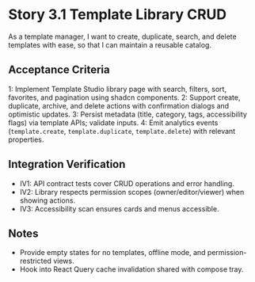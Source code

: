 # Story 3.1 Template Library CRUD

As a template manager,
I want to create, duplicate, search, and delete templates with ease,
so that I can maintain a reusable catalog.

## Acceptance Criteria
1: Implement Template Studio library page with search, filters, sort, favorites, and pagination using shadcn components.
2: Support create, duplicate, archive, and delete actions with confirmation dialogs and optimistic updates.
3: Persist metadata (title, category, tags, accessibility flags) via template APIs; validate inputs.
4: Emit analytics events (`template.create`, `template.duplicate`, `template.delete`) with relevant properties.

## Integration Verification
- IV1: API contract tests cover CRUD operations and error handling.
- IV2: Library respects permission scopes (owner/editor/viewer) when showing actions.
- IV3: Accessibility scan ensures cards and menus accessible.

## Notes
- Provide empty states for no templates, offline mode, and permission-restricted views.
- Hook into React Query cache invalidation shared with compose tray.
